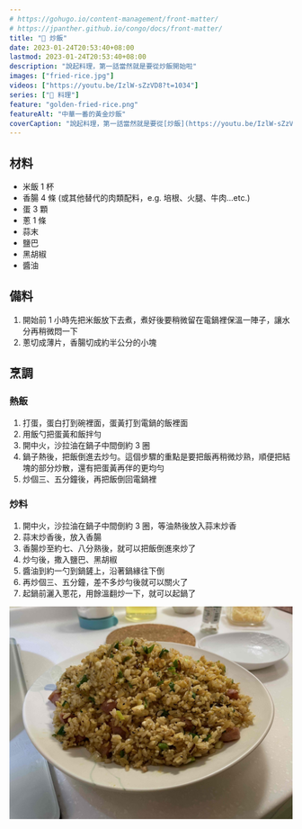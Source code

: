 ```yaml
---
# https://gohugo.io/content-management/front-matter/
# https://jpanther.github.io/congo/docs/front-matter/
title: "🥡 炒飯"
date: 2023-01-24T20:53:40+08:00
lastmod: 2023-01-24T20:53:40+08:00
description: "說起料理，第一話當然就是要從炒飯開始啦"
images: ["fried-rice.jpg"]
videos: ["https://youtu.be/IzlW-sZzVD8?t=1034"]
series: ["🍳 料理"]
feature: "golden-fried-rice.png"
featureAlt: "中華一番的黃金炒飯"
coverCaption: "說起料理，第一話當然就是要從[炒飯](https://youtu.be/IzlW-sZzVD8?t=1034)開始啦"
---
```


## 材料

- 米飯 1 杯
- 香腸 4 條 (或其他替代的肉類配料，e.g. 培根、火腿、牛肉...etc.)
- 蛋 3 顆
- 蔥 1 條
- 蒜末
- 鹽巴
- 黑胡椒
- 醬油

## 備料

1. 開始前 1 小時先把米飯放下去煮，煮好後要稍微留在電鍋裡保溫一陣子，讓水分再稍微悶一下
2. 蔥切成薄片，香腸切成約半公分的小塊

## 烹調

### 熱飯

1. 打蛋，蛋白打到碗裡面，蛋黃打到電鍋的飯裡面
2. 用飯勺把蛋黃和飯拌勻
3. 開中火，沙拉油在鍋子中間倒約 3 圈
4. 鍋子熱後，把飯倒進去炒勻。這個步驟的重點是要把飯再稍微炒熟，順便把結塊的部分炒散，還有把蛋黃再伴的更均勻
5. 炒個三、五分鐘後，再把飯倒回電鍋裡

### 炒料

1. 開中火，沙拉油在鍋子中間倒約 3 圈，等油熱後放入蒜末炒香
2. 蒜末炒香後，放入香腸
3. 香腸炒至約七、八分熟後，就可以把飯倒進來炒了
4. 炒勻後，撒入鹽巴、黑胡椒
5. 醬油到約一勺到鍋鏟上，沿著鍋緣往下倒
6. 再炒個三、五分鐘，差不多炒勻後就可以關火了
7. 起鍋前灑入蔥花，用餘溫翻炒一下，就可以起鍋了

![我的火腿炒飯](fried-rice.jpg "一道美味的黃金炒飯就上桌啦")
